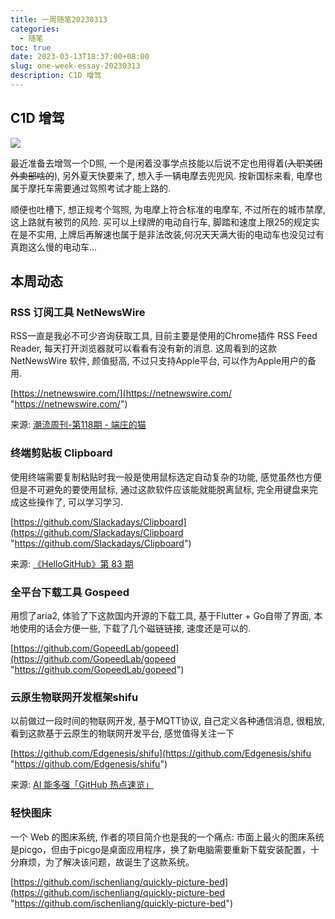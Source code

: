 ```yaml
---
title: 一周随笔20230313
categories:
  - 随笔
toc: true
date: 2023-03-13T18:37:00+08:00
slug: one-week-essay-20230313
description: C1D 增驾
---
```


## C1D 增驾

![](https://static-1256611153.file.myqcloud.com/img/picgo/202303131828393.webp)

最近准备去增驾一个D照, 一个是闲着没事学点技能以后说不定也用得着(~~入职美团外卖部啥的~~), 另外夏天快要来了, 想入手一辆电摩去兜兜风. 按新国标来看, 电摩也属于摩托车需要通过驾照考试才能上路的.

顺便也吐槽下, 想正规考个驾照, 为电摩上符合标准的电摩车, 不过所在的城市禁摩, 这上路就有被罚的风险. 买可以上绿牌的电动自行车, 脚踏和速度上限25的规定实在是不实用, 上牌后再解速也属于是非法改装,何况天天满大街的电动车也没见过有真跑这么慢的电动车...

## 本周动态

### RSS 订阅工具 NetNewsWire

RSS一直是我必不可少咨询获取工具, 目前主要是使用的Chrome插件 RSS Feed Reader, 每天打开浏览器就可以看看有没有新的消息. 这周看到的这款 NetNewsWire 软件, 颜值挺高, 不过只支持Apple平台, 可以作为Apple用户的备用.

[https://netnewswire.com/](https://netnewswire.com/ "https://netnewswire.com/")

来源: [潮流周刊-第118期 - 端庄的猫](https://weekly.tw93.fun/posts/118-端庄的猫/ "潮流周刊-第118期 - 端庄的猫")

### 终端剪贴板 Clipboard

使用终端需要复制粘贴时我一般是使用鼠标选定自动复杂的功能, 感觉虽然也方便但是不可避免的要使用鼠标, 通过这款软件应该能就能脱离鼠标, 完全用键盘来完成这些操作了, 可以学习学习.

[https://github.com/Slackadays/Clipboard](https://github.com/Slackadays/Clipboard "https://github.com/Slackadays/Clipboard")

来源: [《HelloGitHub》第 83 期](https://www.cnblogs.com/xueweihan/p/17162624.html "《HelloGitHub》第 83 期")

### 全平台下载工具 Gospeed

用惯了aria2, 体验了下这款国内开源的下载工具, 基于Flutter + Go自带了界面, 本地使用的话会方便一些, 下载了几个磁链链接, 速度还是可以的.

[https://github.com/GopeedLab/gopeed](https://github.com/GopeedLab/gopeed "https://github.com/GopeedLab/gopeed")

### 云原生物联网开发框架shifu&#x20;

以前做过一段时间的物联网开发, 基于MQTT协议, 自己定义各种通信消息, 很粗放, 看到这款基于云原生的物联网开发平台, 感觉值得关注一下

[https://github.com/Edgenesis/shifu](https://github.com/Edgenesis/shifu "https://github.com/Edgenesis/shifu")

来源: [AI 能多强「GitHub 热点速览」](https://www.cnblogs.com/xueweihan/p/17170574.html "AI 能多强「GitHub 热点速览」")

### 轻快图床&#x20;

一个 Web 的图床系统, 作者的项目简介也是我的一个痛点: 市面上最火的图床系统是picgo，但由于picgo是桌面应用程序，换了新电脑需要重新下载安装配置，十分麻烦，为了解决该问题，故诞生了这款系统。

[https://github.com/ischenliang/quickly-picture-bed](https://github.com/ischenliang/quickly-picture-bed "https://github.com/ischenliang/quickly-picture-bed")
